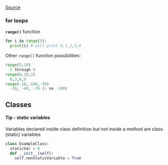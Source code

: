 [Source](https://docs.python.org/3.6/tutorial/)

### for loops
**`range()`** function
```python
for i in range(5):
  print(i) # will print 0,1,2,3,4
```

Other `range()` function possibilities:
```python
range(5,10)
  5 through 9
range(0,10,3)
  0,3,6,9
range(-10,-100,-30)
  -10, -40, -70 (! no -100)
  ```

## Classes
#### Tip - static variables
Variables declared inside class definition but not inside a method are class (static) variables
```python
class ExampleClass:
  staticVar = 0
  def __init__(self):
    self.nonStaticVariable = True
```
